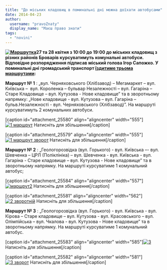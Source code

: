 ```yaml
---
title: "До міських кладовищ в поминальні дні можна доїхати автобусами"
date: 2014-04-23
author: 
  username: "pravoZnaty"
  display_name: "Маєш право знати"
tags: 
  - "novini"
---
```


**[![Маршрутка](https://mpz.brovary.org/wp-content/uploads/2012/04/Marshrutka.jpg)](https://mpz.brovary.org/wp-content/uploads/2012/04/Marshrutka.jpg)27 та 28 квітня з 10:00 до 19:00 до міських кладовищ з різних районів Броварів курсуватимуть комунальні автобуси. Відповідне розпорядження підписав міський голова Ігор Сапожко. У поминальні дні громадський транспорт [їздитиме трьома маршрутами](http://brovary-rada.gov.ua/perevezennya-pasazhir%D1%96v-do-m%D1%96skikh-kladovishch-v-pominaln%D1%96-dn%D1%96-komunalnimi-avtobusami-m%D1%96sta):**

**Маршрут № 1** : „вул. Черняховського (Хлібзавод) – Мегамаркет – вул. Київська –  вул. Короленка – бульвар Незалежності – вул. Гагаріна – Старе Кладовище – вул. Кутузова - Нове кладовище” та в зворотньому напрямку: „Нове кладовище - вул. Кутузова – вул. Гагаріна – бульв.Незалежності - вул. Черняховського (Хлібзавод)”. На маршруті курсуватимуть 2 комунальних автобуси.

\[caption id="attachment\_25580" align="aligncenter" width="555"\][![1 маршрут](https://mpz.brovary.org/wp-content/uploads/2014/04/1-marshrut.jpg)](https://mpz.brovary.org/wp-content/uploads/2014/04/1-marshrut.jpg) Натисніть для збільшення\[/caption\]

\[caption id="attachment\_25579" align="aligncenter" width="555"\][![1 маршрут зворот](https://mpz.brovary.org/wp-content/uploads/2014/04/1-marshrut-zvorot.jpg)](https://mpz.brovary.org/wp-content/uploads/2014/04/1-marshrut-zvorot.jpg) Натисніть для збільшення\[/caption\]

**Маршрут № 2** : „Геологорозвідка (вул. Горького) - вул. Київська –- вул. Шевченка – ЦРЛ (Поліклініка) – вул. Шевченка - вул. Київська - вул. Гагаріна - Старе кладовище – вул. Кутузова - Нове кладовище” та в зворотньому напрямку. На маршруті курсуватиме 1 комунальний автобус;

\[caption id="attachment\_25584" align="aligncenter" width="557"\][![маршрут2](https://mpz.brovary.org/wp-content/uploads/2014/04/marshrut2.jpg)](https://mpz.brovary.org/wp-content/uploads/2014/04/marshrut2.jpg) Натисніть для збільшення\[/caption\]

\[caption id="attachment\_25581" align="aligncenter" width="562"\][![2 зворотній](https://mpz.brovary.org/wp-content/uploads/2014/04/2-zvorotniy.jpg)](https://mpz.brovary.org/wp-content/uploads/2014/04/2-zvorotniy.jpg) Натисніть для збільшення\[/caption\]

**Маршрут № 3** : „Геологорозвідка (вул. Горького) - вул. Київська - вул. Кірова – Старе кладовище – вул. Кутузова - вул. Красовського – вул. Олімпійська – вул. Чкалова - вул. Кутузова - Нове кладовище” та в зворотньому напрямку. На маршруті курсуватиме 1 комунальний автобус.

\[caption id="attachment\_25583" align="aligncenter" width="585"\][![3](https://mpz.brovary.org/wp-content/uploads/2014/04/3.jpg)](https://mpz.brovary.org/wp-content/uploads/2014/04/3.jpg) Натисніть для збільшення\[/caption\]

\[caption id="attachment\_25582" align="aligncenter" width="581"\][![3 зворот](https://mpz.brovary.org/wp-content/uploads/2014/04/3-hvorot.jpg)](https://mpz.brovary.org/wp-content/uploads/2014/04/3-hvorot.jpg) Натисніть для збільшення\[/caption\]
